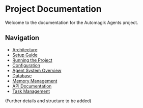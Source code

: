 # Project Documentation

Welcome to the documentation for the Automagik Agents project.

## Navigation

*   [Architecture](./architecture.md)
*   [Setup Guide](./setup.md)
*   [Running the Project](./running.md)
*   [Configuration](./configuration.md)
*   [Agent System Overview](./agents_overview.md)
*   [Database](./database.md)
*   [Memory Management](./memory.md)
*   [API Documentation](./api.md)
*   [Task Management](./task_management.md)

(Further details and structure to be added) 